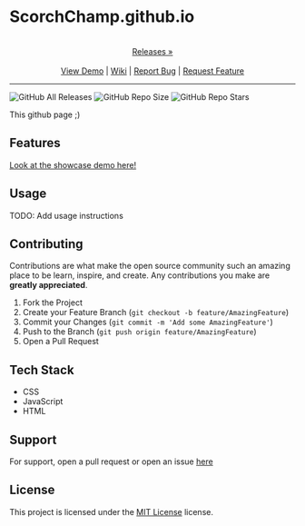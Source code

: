 # ScorchChamp.github.io

<p align="center">
  <p align="center">
    <br />
    <a href="https://github.com/ScorchChamp/ScorchChamp.github.io/releases/">Releases &#187;</a>
    <br />
    <br />
    <a href="https://github.com/ScorchChamp/ScorchChamp.github.io">View Demo</a> |
    <a href="https://github.com/ScorchChamp/ScorchChamp.github.io/wiki">Wiki</a> |
    <a href="https://github.com/ScorchChamp/ScorchChamp.github.io/issues">Report Bug</a> |
    <a href="https://github.com/ScorchChamp/ScorchChamp.github.io/issues">Request Feature</a>
  </p>
</p>


-------------
![GitHub All Releases](https://img.shields.io/github/downloads/ScorchChamp/ScorchChamp.github.io/total?style=for-the-badge)
![GitHub Repo Size](https://img.shields.io/github/repo-size/ScorchChamp/ScorchChamp.github.io?style=for-the-badge)
![GitHub Repo Stars](https://img.shields.io/github/stars/ScorchChamp/ScorchChamp.github.io?style=for-the-badge)



This github page ;)

## Features

[Look at the showcase demo here!](https://ScorchChamp.github.io/ScorchChamp.github.io)


## Usage

TODO: Add usage instructions

## Contributing

Contributions are what make the open source community such an amazing place to be learn, inspire, and create. Any contributions you make are **greatly appreciated**.

1. Fork the Project
2. Create your Feature Branch (`git checkout -b feature/AmazingFeature`)
3. Commit your Changes (`git commit -m 'Add some AmazingFeature'`)
4. Push to the Branch (`git push origin feature/AmazingFeature`)
5. Open a Pull Request


## Tech Stack

 - CSS
 - JavaScript
 - HTML

## Support

For support, open a pull request or open an issue [here](https://github.com/ScorchChamp/ScorchChamp.github.io/issues/new)

## License

This project is licensed under the <a href="https://api.github.com/licenses/mit}">MIT License</a> license.
        

